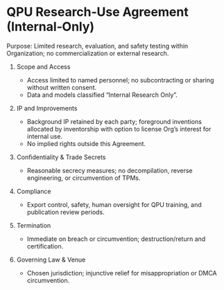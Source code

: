 # QPU Research‑Use Agreement (Internal‑Only)
Purpose: Limited research, evaluation, and safety testing within Organization; no commercialization or external research.

1) Scope and Access
   - Access limited to named personnel; no subcontracting or sharing without written consent.
   - Data and models classified “Internal Research Only”.

2) IP and Improvements
   - Background IP retained by each party; foreground inventions allocated by inventorship with option to license Org’s interest for internal use.
   - No implied rights outside this Agreement.

3) Confidentiality & Trade Secrets
   - Reasonable secrecy measures; no decompilation, reverse engineering, or circumvention of TPMs.

4) Compliance
   - Export control, safety, human oversight for QPU training, and publication review periods.

5) Termination
   - Immediate on breach or circumvention; destruction/return and certification.

6) Governing Law & Venue
   - Chosen jurisdiction; injunctive relief for misappropriation or DMCA circumvention.
